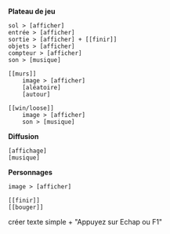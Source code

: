 **Plateau de jeu**   
    
    sol > [afficher]
    entrée > [afficher]
    sortie > [afficher] + [[finir]]
    objets > [afficher]
    compteur > [afficher]
    son > [musique]
    
    [[murs]]
        image > [afficher]
        [aléatoire]
        [autour]
        
    [[win/loose]]
        image > [afficher]
        son > [musique]
        
**Diffusion**
    
    [affichage]
    [musique]
    
**Personnages**

    image > [afficher]
          
    [[finir]]
    [[bouger]]
    
créer texte simple + "Appuyez sur Echap ou F1"
